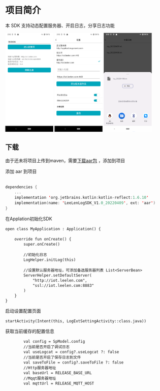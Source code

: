 # 项目简介

本 SDK 支持动态配置服务器、开启日志，分享日志功能



<img src="https://raw.githubusercontent.com/enwali/logSdk/main/image/Screenshot_20220409_143212.png"  width=30%  /> <img src="https://raw.githubusercontent.com/enwali/logSdk/main/image/Screenshot_20220409_143141.png"  width=30%  /> <img src="https://raw.githubusercontent.com/enwali/logSdk/main/image/Screenshot_20220409_143303.png" width=30%  />

## 下载

由于还未将项目上传到maven，需要<a  href ="https://github.com/enwali/logSdk/raw/main/DemoApp/libs/LeeLenLogSDK_V1.0_20220409.aar">下载aar包</a> ，添加到项目 

添加 aar 到项目

```kotlin

dependencies {
	...
	implementation 'org.jetbrains.kotlin:kotlin-reflect:1.6.10'
    implementation(name: 'LeeLenLogSDK_V1.0_20220409', ext: 'aar')
}

```

在Applation初始化SDK

```
open class MyApplication : Application() {

    override fun onCreate() {
        super.onCreate()

        //初始化日志
        LogHelper.initLog(this)

        //设置默认服务器地址，可添加备选服务器列表 List<ServerBean>
        ServerHelper.setDefaultServer(
            "http://iot.leelen.com",
            "ssl://iot.leelen.com:8883"
        )
    }
}
```

启动设置配置页面

```
startActivity(Intent(this, LogExtSettingActivity::class.java))
```

获取当前缓存的配置信息

```
        val config = SpModel.config
        //当前是否开启了调试日志
        val useLogcat = config?.useLogcat ?: false
        //当前是否开启了保存日志到文件
        val saveToFile = config?.saveToFile ?: false
        //Http服务器地址
        val baseUrl = RELEASE_BASE_URL
        //Mqqt服务器地址
        val mqttUrl = RELEASE_MQTT_HOST
```